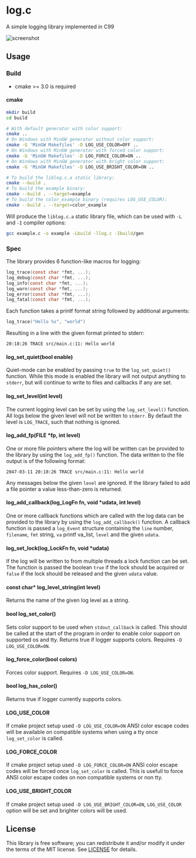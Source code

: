 # log.c
A simple logging library implemented in C99

![screenshot](https://cloud.githubusercontent.com/assets/3920290/23831970/a2415e96-0723-11e7-9886-f8f5d2de60fe.png)


## Usage

### Build

- cmake >= 3.0 is required

#### cmake

```sh
mkdir build
cd build

# With default generator with color support:
cmake ..
# On Windows with MinGW generator without color support:
cmake -G 'MinGW Makefiles' -D LOG_USE_COLOR=OFF ..
# On Windows with MinGW generator with forced color support:
cmake -G 'MinGW Makefiles' -D LOG_FORCE_COLOR=ON ..
# On Windows with MinGW generator with bright color support:
cmake -G 'MinGW Makefiles' -D LOG_USE_BRIGHT_COLOR=ON ..

# To build the liblog.c.a static library:
cmake --build .
# To build the example binary:
cmake --build . --target=example
# To build the color_example binary (requires LOG_USE_COLOR):
cmake --build . --target=color_example
```

Will produce the `liblog.c.a` static library file, which can be used with `-L` and `-I` compiler options:

```sh
gcc example.c -o example -Lbuild -llog.c -Ibuild/gen
```

### Spec

The library provides 6
function-like macros for logging:

```c
log_trace(const char *fmt, ...);
log_debug(const char *fmt, ...);
log_info(const char *fmt, ...);
log_warn(const char *fmt, ...);
log_error(const char *fmt, ...);
log_fatal(const char *fmt, ...);
```

Each function takes a printf format string followed by additional arguments:

```c
log_trace("Hello %s", "world")
```

Resulting in a line with the given format printed to stderr:

```
20:18:26 TRACE src/main.c:11: Hello world
```


#### log_set_quiet(bool enable)
Quiet-mode can be enabled by passing `true` to the `log_set_quiet()` function.
While this mode is enabled the library will not output anything to `stderr`, but
will continue to write to files and callbacks if any are set.


#### log_set_level(int level)
The current logging level can be set by using the `log_set_level()` function.
All logs below the given level will not be written to `stderr`. By default the
level is `LOG_TRACE`, such that nothing is ignored.


#### log_add_fp(FILE *fp, int level)
One or more file pointers where the log will be written can be provided to the
library by using the `log_add_fp()` function. The data written to the file
output is of the following format:

```
2047-03-11 20:18:26 TRACE src/main.c:11: Hello world
```

Any messages below the given `level` are ignored. If the library failed to add a
file pointer a value less-than-zero is returned.


#### log_add_callback(log_LogFn fn, void *udata, int level)
One or more callback functions which are called with the log data can be
provided to the library by using the `log_add_callback()` function. A callback
function is passed a `log_Event` structure containing the `line` number,
`filename`, `fmt` string, `va` printf va\_list, `level` and the given `udata`.


#### log_set_lock(log_LockFn fn, void *udata)
If the log will be written to from multiple threads a lock function can be set.
The function is passed the boolean `true` if the lock should be acquired or
`false` if the lock should be released and the given `udata` value.


#### const char* log_level_string(int level)
Returns the name of the given log level as a string.


#### bool log_set_color()
Sets color support to be used when `stdout_callback` is called.
This should be called at the start of the program in order to enable color support on supported
os and tty. Returns true if logger supports colors. Requires `-D LOG_USE_COLOR=ON`.


#### log_force_color(bool colors)
Forces color support. Requires `-D LOG_USE_COLOR=ON`.


#### bool log_has_color()
Returns true if logger currently supports colors.


#### LOG_USE_COLOR
If cmake project setup used `-D LOG_USE_COLOR=ON` ANSI color escape codes will
be available on compatible systems when using a tty once `log_set_color` is called.


#### LOG_FORCE_COLOR
If cmake project setup used `-D LOG_FORCE_COLOR=ON` ANSI color escape codes will
be forced once `log_set_color` is called.
This is usefull to force ANSI color escape codes on non compatible systems or non tty.


#### LOG_USE_BRIGHT_COLOR
If cmake project setup used `-D LOG_USE_BRIGHT_COLOR=ON`, `LOG_USE_COLOR` option will
be set and brighter colors will be used.


## License
This library is free software; you can redistribute it and/or modify it under
the terms of the MIT license. See [LICENSE](LICENSE) for details.
